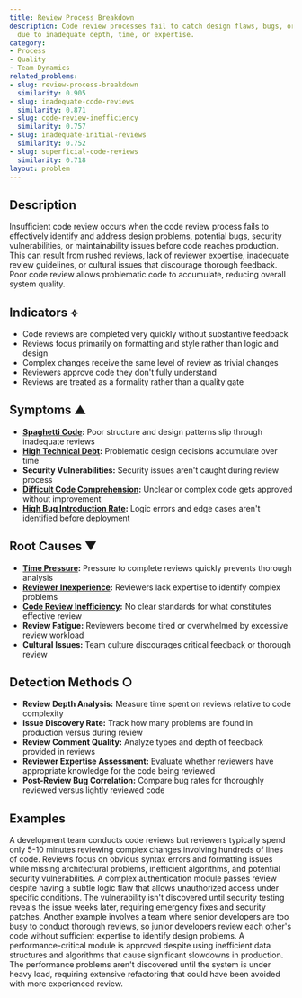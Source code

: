 ```yaml
---
title: Review Process Breakdown
description: Code review processes fail to catch design flaws, bugs, or quality issues
  due to inadequate depth, time, or expertise.
category:
- Process
- Quality
- Team Dynamics
related_problems:
- slug: review-process-breakdown
  similarity: 0.905
- slug: inadequate-code-reviews
  similarity: 0.871
- slug: code-review-inefficiency
  similarity: 0.757
- slug: inadequate-initial-reviews
  similarity: 0.752
- slug: superficial-code-reviews
  similarity: 0.718
layout: problem
---
```


## Description

Insufficient code review occurs when the code review process fails to effectively identify and address design problems, potential bugs, security vulnerabilities, or maintainability issues before code reaches production. This can result from rushed reviews, lack of reviewer expertise, inadequate review guidelines, or cultural issues that discourage thorough feedback. Poor code review allows problematic code to accumulate, reducing overall system quality.

## Indicators ⟡

- Code reviews are completed very quickly without substantive feedback
- Reviews focus primarily on formatting and style rather than logic and design
- Complex changes receive the same level of review as trivial changes
- Reviewers approve code they don't fully understand
- Reviews are treated as a formality rather than a quality gate

## Symptoms ▲

- **[Spaghetti Code](spaghetti-code.md):** Poor structure and design patterns slip through inadequate reviews
- **[High Technical Debt](high-technical-debt.md):** Problematic design decisions accumulate over time
- **Security Vulnerabilities:** Security issues aren't caught during review process
- **[Difficult Code Comprehension](difficult-code-comprehension.md):** Unclear or complex code gets approved without improvement
- **[High Bug Introduction Rate](high-bug-introduction-rate.md):** Logic errors and edge cases aren't identified before deployment

## Root Causes ▼

- **[Time Pressure](time-pressure.md):** Pressure to complete reviews quickly prevents thorough analysis
- **[Reviewer Inexperience](reviewer-inexperience.md):** Reviewers lack expertise to identify complex problems
- **[Code Review Inefficiency](code-review-inefficiency.md):** No clear standards for what constitutes effective review
- **Review Fatigue:** Reviewers become tired or overwhelmed by excessive review workload
- **Cultural Issues:** Team culture discourages critical feedback or thorough review

## Detection Methods ○

- **Review Depth Analysis:** Measure time spent on reviews relative to code complexity
- **Issue Discovery Rate:** Track how many problems are found in production versus during review
- **Review Comment Quality:** Analyze types and depth of feedback provided in reviews
- **Reviewer Expertise Assessment:** Evaluate whether reviewers have appropriate knowledge for the code being reviewed
- **Post-Review Bug Correlation:** Compare bug rates for thoroughly reviewed versus lightly reviewed code

## Examples

A development team conducts code reviews but reviewers typically spend only 5-10 minutes reviewing complex changes involving hundreds of lines of code. Reviews focus on obvious syntax errors and formatting issues while missing architectural problems, inefficient algorithms, and potential security vulnerabilities. A complex authentication module passes review despite having a subtle logic flaw that allows unauthorized access under specific conditions. The vulnerability isn't discovered until security testing reveals the issue weeks later, requiring emergency fixes and security patches. Another example involves a team where senior developers are too busy to conduct thorough reviews, so junior developers review each other's code without sufficient expertise to identify design problems. A performance-critical module is approved despite using inefficient data structures and algorithms that cause significant slowdowns in production. The performance problems aren't discovered until the system is under heavy load, requiring extensive refactoring that could have been avoided with more experienced review.